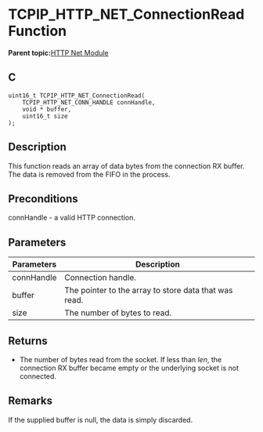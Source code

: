 # TCPIP\_HTTP\_NET\_ConnectionRead Function

**Parent topic:**[HTTP Net Module](GUID-4EFEB885-ECF8-44B5-8F23-1D05952E1845.md)

## C

```
uint16_t TCPIP_HTTP_NET_ConnectionRead(
    TCPIP_HTTP_NET_CONN_HANDLE connHandle, 
    void * buffer, 
    uint16_t size
);
```

## Description

This function reads an array of data bytes from the connection RX buffer. The data is removed from the FIFO in the process.

## Preconditions

connHandle - a valid HTTP connection.

## Parameters

|Parameters|Description|
|----------|-----------|
|connHandle|Connection handle.|
|buffer|The pointer to the array to store data that was read.|
|size|The number of bytes to read.|

## Returns

-   The number of bytes read from the socket. If less than *len*, the connection RX buffer became empty or the underlying socket is not connected.


## Remarks

If the supplied buffer is null, the data is simply discarded.

